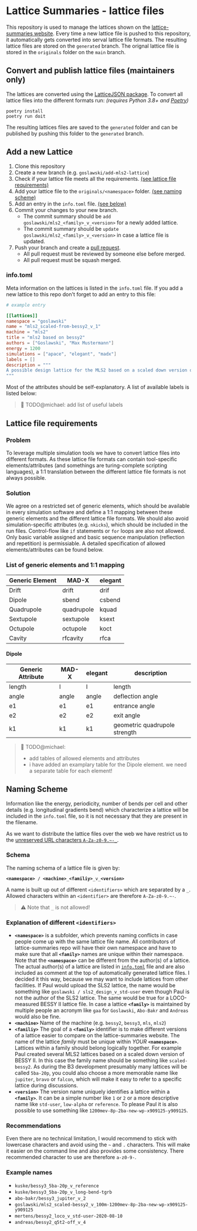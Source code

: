 # Lattice Summaries - lattice files

This repository is used to manage the lattices shown on the [lattice-summaries website](https://lattice-summaries.netlify.app/). Every time a new lattice file is pushed to this repository, it automatically gets converted into serval lattice file formats. The resulting lattice files are stored on the `generated` branch. The orignal lattice file is stored in the `originals` folder on the `main` branch.

## Convert and publish lattice files (maintainers only)

The lattices are converted using the [LatticeJSON package](https://github.com/nobeam/latticejson). To convert all lattice files into the different formats run: *(requires Python 3.8+ and [Poetry](https://python-poetry.org/))*

```
poetry install
poetry run doit
```

The resulting lattices files are saved to the `generated` folder and can be published by pushing this folder to the `generated` branch.

## Add a new Lattice

1. Clone this repository
2. Create a new branch (e.g. `goslawski/add-mls2-lattice`)
3. Check if your lattice file meets all the requirements. [(see lattice file requirements)](#lattice-file-requirements) 
4. Add your lattice file to the `originals/<namespace>` folder. [(see naming scheme)](#naming-scheme)
5. Add an entry in the `info.toml` file. [(see below)](#infotoml)
6. Commit your changes to your new branch.
    - The commit summary should be `add goslawski/mls2_<family>_v_<version>` for a newly added lattice.
    - The commit summary should be `update goslawski/mls2_<family>_v_<version>` in case a lattice file is updated.
7. Push your branch and create a [pull request](https://docs.github.com/en/free-pro-team@latest/github/collaborating-with-issues-and-pull-requests/creating-a-pull-request).
    - All pull request must be reviewed by someone else before merged.
    - All pull request must be squash merged. 

### info.toml

Meta information on the lattices is listed in the `info.toml` file. If you add a new lattice to this repo don't forget to add an entry to this file: 

```toml
# example entry

[[lattices]]
namespace = "goslawski"
name = "mls2_scaled-from-bessy2_v_1"
machine = "mls2"
title = "mls2 based on bessy2"
authors = ["Goslawski", "Max Mustermann"]
energy = 1200
simulations = ["apace", "elegant", "madx"]
labels = []
description = """
A possible design lattice for the MLS2 based on a scaled down version of BESSY 2
"""
```

Most of the attributes should be self-explanatory. A list of available labels is listed below:

> :memo: TODO@michael: add list of useful labels

## Lattice file requirements
### Problem

To leverage multiple simulation tools we have to convert lattice files into different formats. As these lattice file formats can contain tool-specific elements/attributes (and somethings are turing-complete scripting languages), a 1:1 translation between the different lattice file formats is not always possible.

### Solution

We agree on a restricted set of generic elements, which should be available in every simulation software and define a 1:1 mapping between these generic elements and the different lattice file formats. We should also avoid simulation-specific attributes (e.g. `nkicks`), which should be included in the run files. Control-flow like `if` statements or `for` loops are also not allowed. Only basic variable assigned and basic sequence manipulation (reflection and repetition) is permissiable. A detailed specification of allowed elements/attributes can be found below.

### List of generic elements and 1:1 mapping

| Generic Element | MAD-X      | elegant |
| --------------- | ---------- | ------- |
| Drift           | drift      | drif    |
| Dipole          | sbend      | csbend  |
| Quadrupole      | quadrupole | kquad   |
| Sextupole       | sextupole  | ksext   |
| Octupole        | octupole   | koct    |
| Cavity          | rfcavity   | rfca    |

#### Dipole

| Generic Attribute | MAD-X | elegant | description                   |
| ----------------- | ----- | ------- | ----------------------------- |
| length            | l     | l       | length                        |
| angle             | angle | angle   | deflection angle              |
| e1                | e1    | e1      | entrance angle                |
| e2                | e2    | e2      | exit angle                    |
| k1                | k1    | k1      | geometric quadrupole strength |

> :memo: TODO@michael:
>    - add tables of allowed elements and attributes
>    - i have added an examplary table for the Dipole element. we need a separate table for each element!

## Naming Scheme

Information like the energy, periodicity, number of bends per cell and other details (e.g. longitudinal gradients bend) which characterize a lattice will be included in the `info.toml` file, so it is not necessary that they are present in the filename.

As we want to distribute the lattice files over the web we have restrict us to the [unreserved URL characters `A-Za-z0-9.~-_`](https://en.wikipedia.org/wiki/Percent-encoding#Percent-encoding_in_a_URI).

### Schema

The naming schema of a lattice file is given by:

<pre><code><b>&ltnamespace&gt</b> / <b>&ltmachine&gt</b>_<b>&ltfamiliy&gt</b>_v_<b>&ltversion&gt</b></pre></code>

A name is built up out of different `<identifiers>` which are separated by a `_`. Allowed characters within an `<identifier>` are therefore `A-Za-z0-9.~-`. 

> :warning: Note that `_` is not allowed!

### Explanation of different `<identifiers>`

- **`<namespace>`** is a subfolder, which prevents naming conflicts in case people come up with the same lattice file name. All contributors of lattice-summaries repo will have their own namespace and have to make sure that all **`<family>`** names are unique within their namespace. Note that the **`<namespace>`** can be different from the author(s) of a lattice. The actual author(s) of a lattice are listed in [`info.toml`](#infotoml) file and are also included as comment at the top of automatically generated lattice files. I decided it this way, because we may want to include lattices from other facilities. If Paul would upload the SLS2 lattice, the name would be something like `goslawski / sls2_design_v_std-user` even though Paul is not the author of the SLS2 lattice. The same would be true for a LOCO-measured BESSY II lattice file. In case a lattice **`<family>`** is maintained by multiple people an acronym like `gaa` for `Goslawski`, `Abo-Bakr` and `Andreas` would also be fine.
- **`<machine>`** Name of the machine (e.g. `bessy2`, `bessy3`, `mls`, `mls2`)
- **`<familiy>`** The goal of a **`<family>`** identifier is to make different versions of a lattice easier to compare on the lattice-summaries website. The name of the lattice *family* must be unique within *YOUR* **`<namespace>`**. Lattices within a family should belong logically together. For example Paul created several MLS2 lattices based on a scaled down version of BESSY II. In this case the family name should be something like `scaled-bessy2`. As during the B3 development presumably many lattices will be called `5ba-20p`, you could also choose a more memorable name like `jupiter`, `bravo` or `falcon`, which will make it easy to refer to a specific lattice during discussions.
- **`<version>`** The version name uniquely identifies a lattice within a **`<family>`**. It can be a simple number like `1` or `2` or a more descriptive name like `std-user`, `low-alpha` or `reference`. To please Paul it is also possible to use something like `1200mev-8p-2ba-new-wp-x909125-y909125`.

### Recommendations

Even there are no technical limitation, I would recommend to stick with lowercase characters and avoid using the `~` and `.` characters. This will make it easier on the command line and also provides some consistency. There recommended character to use are therefore `a-z0-9-`.

### Example names

* `kuske/bessy3_5ba-20p_v_reference`
* `kuske/bessy3_5ba-20p_v_long-bend-tgrb`
* `abo-bakr/bessy3_jupiter_v_2`
* `goslawski/mls2_scaled-bessy2_v_100m-1200mev-8p-2ba-new-wp-x909125-y909125`
* `mertens/bessy2_loco_v_std-user-2020-08-10`
* `andreas/bessy2_q5t2-off_v_4`
